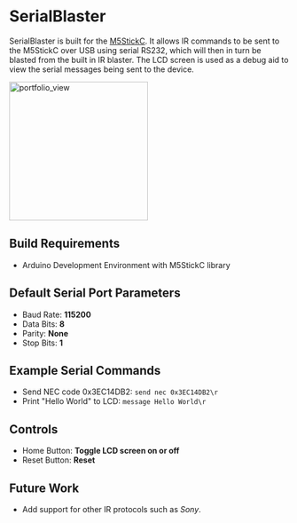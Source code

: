 # SerialBlaster
SerialBlaster is built for the [M5StickC](https://m5stack.com/products/stick-c). It allows IR commands to be sent to the M5StickC over USB using serial RS232, which will then in turn be blasted from the built in IR blaster. The LCD screen is used as a debug aid to view the serial messages being sent to the device.

<img width="250" alt="portfolio_view" src="https://shop.m5stack.com/cdn/shop/products/01_1200x1200.jpg?v=1587104211">


## Build Requirements
* Arduino Development Environment with M5StickC library

## Default Serial Port Parameters
* Baud Rate: **115200**
* Data Bits: **8**
* Parity: **None**
* Stop Bits: **1**

## Example Serial Commands
* Send NEC code 0x3EC14DB2: ```send nec 0x3EC14DB2\r```
* Print "Hello World" to LCD: ```message Hello World\r```

## Controls
* Home Button: **Toggle LCD screen on or off**
* Reset Button: **Reset**

## Future Work
* Add support for other IR protocols such as _Sony_.
